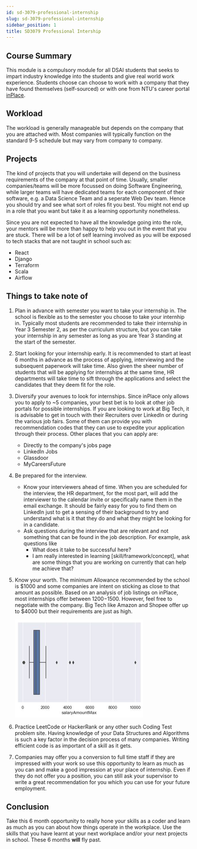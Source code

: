 ```yaml
---
id: sd-3079-professional-internship
slug: sd-3079-professional-internship
sidebar_position: 1
title: SD3079 Professional Intership
---
```


## Course Summary

This module is a compulsory module for all DSAI students that seeks to impart industry knowledge into the students and give real world work experience. Students choose can choose to work with a company that they have found themselves (self-sourced) or with one from NTU's career portal [inPlace](https://inplace.ntu.edu.sg).

## Workload

The workload is generally manageable but depends on the company that you are attached with. Most companies will typically function on the standard 9-5 schedule but may vary from company to company.

## Projects

The kind of projects that you will undertake will depend on the business requirements of the company at that point of time. Usually, smaller companies/teams will be more focussed on doing Software Engineering, while larger teams will have dedicated teams for each component of their software, e.g. a Data Science Team and a seperate Web Dev team. Hence you should try and see what sort of roles fit you best. You might not end up in a role that you want but take it as a learning opportunity nonetheless.

Since you are not expected to have all the knowledge going into the role, your mentors will be more than happy to help you out in the event that you are stuck. There will be a lot of self learning involved as you will be exposed to tech stacks that are not taught in school such as:

<!-- TODO: Seniors, please add in some more tech stacks that you have used -->

- React
- Django
- Terraform
- Scala
- Airflow

## Things to take note of

1. Plan in advance with semester you want to take your internship in. The school is flexible as to the semester you choose to take your internhip in. Typically most students are recommended to take their internship in Year 3 Semester 2, as per the curriculum structure, but you can take your internship in any semester as long as you are Year 3 standing at the start of the semester.

2. Start looking for your internship early. It is recommended to start at least 6 months in advance as the process of applying, interviewing and the subsequent paperwork will take time. Also given the sheer number of students that will be applying for internships at the same time, HR departments will take time to sift through the applications and select the candidates that they deem fit for the role.

3. Diversify your avenues to look for internships. Since inPlace only allows you to apply to ~5 companies, your best bet is to look at other job portals for possible internships. If you are looking to work at Big Tech, it is advisable to get in touch with their Recruiters over LinkedIn or during the various job fairs. Some of them can provide you with recommendation codes that they can use to expedite your application through their process. Other places that you can apply are:

   - Directly to the company's jobs page
   - LinkedIn Jobs
   - Glassdoor
   - MyCareersFuture

4. Be prepared for the interview.

   - Know your interviewers ahead of time. When you are scheduled for the interview, the HR department, for the most part, will add the interviewer to the calendar invite or specifically name them in the email exchange. It should be fairly easy for you to find them on LinkedIn just to get a sensing of their background to try and understand what is it that they do and what they might be looking for in a candidate.
   - Ask questions during the interview that are relevant and not something that can be found in the job description. For example, ask questions like
     - What does it take to be successful here?
     - I am really interested in learning [skill/framework/concept], what are some things that you are working on currently that can help me achieve that?

5. Know your worth. The minimum Allowance recommended by the school is $1000 and some companies are intent on sticking as close to that amount as possible. Based on an analysis of job listings on inPlace, most internships offer between $1200-$1500. However, feel free to negotiate with the company. Big Tech like Amazon and Shopee offer up to $4000 but their requirements are just as high.

   ![analysis of job listings on inPlace](./../../../static/img/docs/module-review/y3s2/professional-internship/Job%20Listing%20Analysis.jpeg)

6. Practice LeetCode or HackerRank or any other such Coding Test problem site. Having knowledge of your Data Structures and Algorithms is such a key factor in the decision process of many companies. Writing efficient code is as important of a skill as it gets.

7. Companies may offer you a conversion to full time staff if they are impressed with your work so use this opportunity to learn as much as you can and make a good impression at your place of internship. Even if they do not offer you a position, you can still ask your supervisor to write a great recommendation for you which you can use for your future employment.

## Conclusion

Take this 6 month opportunity to really hone your skills as a coder and learn as much as you can about how things operate in the workplace. Use the skills that you have learnt at your next workplace and/or your next projects in school. These 6 months **will** fly past.
